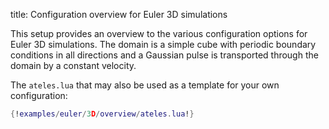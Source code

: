 title: Configuration overview for Euler 3D simulations

This setup provides an overview to the various configuration options for Euler
3D simulations.
The domain is a simple cube with periodic boundary conditions in all directions
and a Gaussian pulse is transported through the domain by a constant velocity.

The `ateles.lua` that may also be used as a template for your own
configuration:

```lua
{!examples/euler/3D/overview/ateles.lua!}
```
